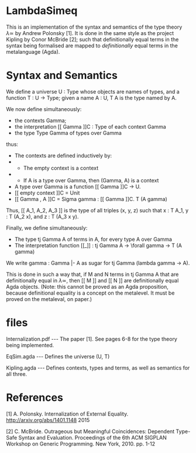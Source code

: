 # LambdaSimeq

This is an implementation of the syntax and semantics of the type theory $\lambda \simeq$ by Andrew Polonsky [1].  It is done in the same style as the project Kipling by Conor McBride [2]; such that definitionally equal terms in the syntax being formalised are mapped to *definitionally* equal terms in the metalanguage (Agda).

# Syntax and Semantics

We define a universe U : Type whose objects are names of types, and a function T : U -> Type; given a name A : U, T A is the type named by A.

We now define simultaneously:
* the contexts Gamma; 
* the interpretation [[ Gamma ]]C : Type of each context Gamma
* the type Type Gamma of types over Gamma

thus:

* The contexts are defined inductively by:
* * The empty context is a context
* * If A is a type over Gamma, then (Gamma, A) is a context
* A type over Gamma is a function [[ Gamma ]]C -> U.
* [[ empty context ]]C = Unit
* [[ Gamma , A ]]C = Sigma gamma : [[ Gamma ]]C. T (A gamma)

Thus, [[ A_1, A_2, A_3 ]] is the type of all triples (x, y, z) such that
x : T A_1,  y : T (A_2 x), and z : T (A_3 x y).

Finally, we define simultaneously:
* The type tj Gamma A of terms in A, for every type A over Gamma
* The interpretation function [[_]] : tj Gamma A -> \forall gamma -> T (A gamma)

We write gamma : Gamma |- A as sugar for tj Gamma (lambda gamma -> A).

This is done in such a way that, if M and N terms in tj Gamma A that are definitionally equal in $\lambda \simeq$,
then [[ M ]] and [[ N ]] are definitionally equal Agda objects.  (Note: this cannot be proved as an Agda proposition,
because definitional equality is a concept on the metalevel.  It must be proved on the metaleval, on paper.)

# files

Internalization.pdf --- The paper [1].  See pages 6-8 for the type theory being implemented.

EqSim.agda --- Defines the universe (U, T) 

Kipling.agda --- Defines contexts, types and terms, as well as semantics for all three.

# References

[1] A. Polonsky.  Internalization of External Equality.  http://arxiv.org/abs/1401.1148  2015

[2] C. McBride.  Outrageous but Meaningful Coincidences: Dependent Type-Safe Syntax and Evaluation.  Proceedings of the 6th ACM SIGPLAN Workshop
on Generic Programming.  New York, 2010.  pp. 1-12